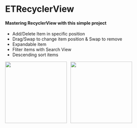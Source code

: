 # ETRecyclerView

#### Mastering RecyclerView with this simple project
* Add/Delete Item in specific position
* Drag/Swap to change item position & Swap to remove 
* Expandable item
* Fliter items with Search View
* Descending sort items

<div>
<img src="https://raw.githubusercontent.com/khaledymoh/ETRecyclerView/master/Screenshot_20180706-184231_ETRecyclerView.jpg" width="200"  />
&nbsp; 

<img src="https://raw.githubusercontent.com/khaledymoh/ETRecyclerView/master/Screenshot_20180706-184243_ETRecyclerView.jpg" width="200"  />


</div>

